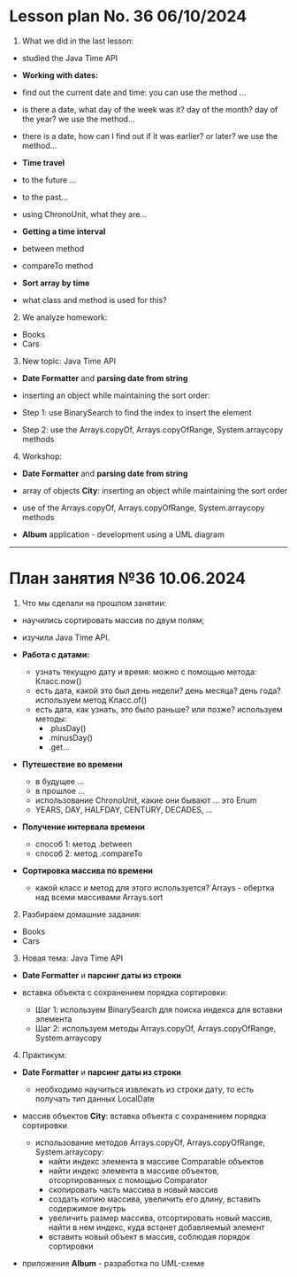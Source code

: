 # Lesson plan No. 36 06/10/2024

1. What we did in the last lesson:
- studied the Java Time API

- **Working with dates:**
- find out the current date and time: you can use the method ...
- is there a date, what day of the week was it? day of the month? day of the year? we use the method...
- there is a date, how can I find out if it was earlier? or later? we use the method...

- **Time travel**
- to the future ...
- to the past...
- using ChronoUnit, what they are...

- **Getting a time interval**
- between method
- compareTo method

- **Sort array by time**
- what class and method is used for this?

2. We analyze homework:
- Books
- Cars

3. New topic:
   Java Time API
- **Date Formatter** and **parsing date from string**

- inserting an object while maintaining the sort order:
- Step 1: use BinarySearch to find the index to insert the element
- Step 2: use the Arrays.copyOf, Arrays.copyOfRange, System.arraycopy methods

4. Workshop:

- **Date Formatter** and **parsing date from string**

- array of objects **City**: inserting an object while maintaining the sort order
- use of the Arrays.copyOf, Arrays.copyOfRange, System.arraycopy methods

- **Album** application - development using a UML diagram

---------------------------------------------------

# План занятия №36 10.06.2024

1. Что мы сделали на прошлом занятии:

- научились сортировать массив по двум полям;

- изучили Java Time API.

- **Работа с датами:**
    - узнать текущую дату и время: можно с помощью метода: Класс.now() 
    - есть дата, какой это был день недели? день месяца? день года?  используем метод Класс.of()
    - есть дата, как узнать, это было раньше? или позже?  используем методы:
      - .plusDay()
      - .minusDay()
      - .get...

- **Путешествие во времени**
    - в будущее ...
    - в прошлое ...
    - использование ChronoUnit, какие они бывают ...
  это Enum 
    - YEARS, DAY, HALFDAY, CENTURY, DECADES, ... 

- **Получение интервала времени**
  - способ 1: метод .between
  - способ 2: метод .compareTo

- **Сортировка массива по времени**
    - какой класс и метод для этого используется?
  Arrays - обертка над всеми массивами
  Arrays.sort

2. Разбираем домашние задания:
- Books 
- Cars

3. Новая тема: 
Java Time API
- **Date Formatter** и **парсинг даты из строки**

- вставка объекта с сохранением порядка сортировки:
  - Шаг 1: используем BinarySearch для поиска индекса для вставки элемента
  - Шаг 2: используем методы Arrays.copyOf, Arrays.copyOfRange, System.arraycopy 

4. Практикум:

- **Date Formatter** и **парсинг даты из строки**
  - необходимо научиться извлекать из строки дату, то есть получать тип данных LocalDate

- массив объектов **City**: вставка объекта с сохранением порядка сортировки
  - использование методов Arrays.copyOf, Arrays.copyOfRange, System.arraycopy:
    - найти индекс элемента в массиве Comparable объектов
    - найти индекс элемента в массиве объектов, отсортированных с помощью Comparator
    - скопировать часть массива в новый массив
    - создать копию массива, увеличить его длину, вставить содержимое внутрь
    - увеличить размер массива, отсортировать новый массив, найти в нем индекс, куда встанет добавляемый элемент
    - вставить новый объект в массив, соблюдая порядок сортировки

- приложение **Album** - разработка по UML-схеме

